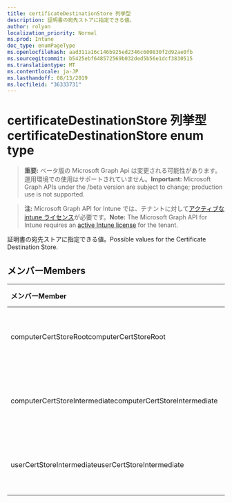 ```yaml
---
title: certificateDestinationStore 列挙型
description: 証明書の宛先ストアに指定できる値。
author: rolyon
localization_priority: Normal
ms.prod: Intune
doc_type: enumPageType
ms.openlocfilehash: aad311a16c146b925ed2346c600830f2d92ae0fb
ms.sourcegitcommit: b5425ebf648572569b032ded5b56e1dcf3830515
ms.translationtype: MT
ms.contentlocale: ja-JP
ms.lasthandoff: 08/13/2019
ms.locfileid: "36333731"
---
```

# <a name="certificatedestinationstore-enum-type"></a><span data-ttu-id="68f7a-103">certificateDestinationStore 列挙型</span><span class="sxs-lookup"><span data-stu-id="68f7a-103">certificateDestinationStore enum type</span></span>

> <span data-ttu-id="68f7a-104">**重要:** ベータ版の Microsoft Graph Api は変更される可能性があります。運用環境での使用はサポートされていません。</span><span class="sxs-lookup"><span data-stu-id="68f7a-104">**Important:** Microsoft Graph APIs under the /beta version are subject to change; production use is not supported.</span></span>

> <span data-ttu-id="68f7a-105">**注:** Microsoft Graph API for Intune では、テナントに対して[アクティブな intune ライセンス](https://go.microsoft.com/fwlink/?linkid=839381)が必要です。</span><span class="sxs-lookup"><span data-stu-id="68f7a-105">**Note:** The Microsoft Graph API for Intune requires an [active Intune license](https://go.microsoft.com/fwlink/?linkid=839381) for the tenant.</span></span>

<span data-ttu-id="68f7a-106">証明書の宛先ストアに指定できる値。</span><span class="sxs-lookup"><span data-stu-id="68f7a-106">Possible values for the Certificate Destination Store.</span></span>

## <a name="members"></a><span data-ttu-id="68f7a-107">メンバー</span><span class="sxs-lookup"><span data-stu-id="68f7a-107">Members</span></span>
|<span data-ttu-id="68f7a-108">メンバー</span><span class="sxs-lookup"><span data-stu-id="68f7a-108">Member</span></span>|<span data-ttu-id="68f7a-109">値</span><span class="sxs-lookup"><span data-stu-id="68f7a-109">Value</span></span>|<span data-ttu-id="68f7a-110">説明</span><span class="sxs-lookup"><span data-stu-id="68f7a-110">Description</span></span>|
|:---|:---|:---|
|<span data-ttu-id="68f7a-111">computerCertStoreRoot</span><span class="sxs-lookup"><span data-stu-id="68f7a-111">computerCertStoreRoot</span></span>|<span data-ttu-id="68f7a-112">.0</span><span class="sxs-lookup"><span data-stu-id="68f7a-112">0</span></span>|<span data-ttu-id="68f7a-113">コンピューター証明書ストア-ルート。</span><span class="sxs-lookup"><span data-stu-id="68f7a-113">Computer Certificate Store - Root.</span></span>|
|<span data-ttu-id="68f7a-114">computerCertStoreIntermediate</span><span class="sxs-lookup"><span data-stu-id="68f7a-114">computerCertStoreIntermediate</span></span>|<span data-ttu-id="68f7a-115">1-d</span><span class="sxs-lookup"><span data-stu-id="68f7a-115">1</span></span>|<span data-ttu-id="68f7a-116">コンピューター証明書ストア-中間。</span><span class="sxs-lookup"><span data-stu-id="68f7a-116">Computer Certificate Store - Intermediate.</span></span>|
|<span data-ttu-id="68f7a-117">userCertStoreIntermediate</span><span class="sxs-lookup"><span data-stu-id="68f7a-117">userCertStoreIntermediate</span></span>|<span data-ttu-id="68f7a-118">pbm-2</span><span class="sxs-lookup"><span data-stu-id="68f7a-118">2</span></span>|<span data-ttu-id="68f7a-119">ユーザー証明書ストア-中間。</span><span class="sxs-lookup"><span data-stu-id="68f7a-119">User Certificate Store - Intermediate.</span></span>|



